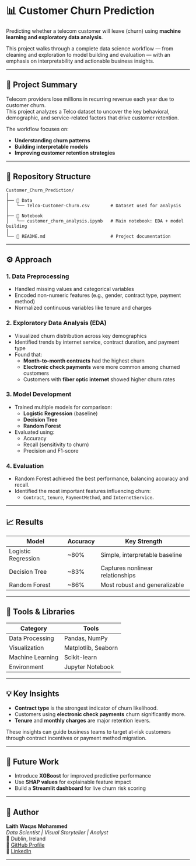 # 📊 Customer Churn Prediction

Predicting whether a telecom customer will leave (churn) using **machine learning and exploratory data analysis**.

This project walks through a complete data science workflow — from cleaning and exploration to model building and evaluation — with an emphasis on interpretability and actionable business insights.

---

## 🧠 Project Summary

Telecom providers lose millions in recurring revenue each year due to customer churn.  
This project analyzes a Telco dataset to uncover the key behavioral, demographic, and service-related factors that drive customer retention.

The workflow focuses on:
- **Understanding churn patterns**
- **Building interpretable models**
- **Improving customer retention strategies**

---

## 📂 Repository Structure

```
Customer_Churn_Prediction/
│
├── 📁 Data
│   └── Telco-Customer-Churn.csv        # Dataset used for analysis
│
├── 📁 Notebook
│   └── customer_churn_analysis.ipynb   # Main notebook: EDA + model building
│
└── 📄 README.md                         # Project documentation
```

---

## ⚙️ Approach

### **1. Data Preprocessing**
- Handled missing values and categorical variables  
- Encoded non-numeric features (e.g., gender, contract type, payment method)  
- Normalized continuous variables like tenure and charges  

### **2. Exploratory Data Analysis (EDA)**
- Visualized churn distribution across key demographics  
- Identified trends by internet service, contract duration, and payment type  
- Found that:
  - **Month-to-month contracts** had the highest churn  
  - **Electronic check payments** were more common among churned customers  
  - Customers with **fiber optic internet** showed higher churn rates  

### **3. Model Development**
- Trained multiple models for comparison:
  - **Logistic Regression** (baseline)
  - **Decision Tree**
  - **Random Forest**
- Evaluated using:
  - Accuracy
  - Recall (sensitivity to churn)
  - Precision and F1-score

### **4. Evaluation**
- Random Forest achieved the best performance, balancing accuracy and recall.  
- Identified the most important features influencing churn:
  - `Contract`, `tenure`, `PaymentMethod`, and `InternetService`.

---

## 📈 Results

| Model | Accuracy | Key Strength |
|--------|-----------|--------------|
| Logistic Regression | ~80% | Simple, interpretable baseline |
| Decision Tree | ~83% | Captures nonlinear relationships |
| Random Forest | ~86% | Most robust and generalizable |

---

## 🧰 Tools & Libraries

| Category | Tools |
|-----------|-------|
| Data Processing | Pandas, NumPy |
| Visualization | Matplotlib, Seaborn |
| Machine Learning | Scikit-learn |
| Environment | Jupyter Notebook |

---

## 💡 Key Insights
- **Contract type** is the strongest indicator of churn likelihood.  
- Customers using **electronic check payments** churn significantly more.  
- **Tenure** and **monthly charges** are major retention levers.  

These insights can guide business teams to target at-risk customers through contract incentives or payment method migration.

---

## 🚀 Future Work
- Introduce **XGBoost** for improved predictive performance  
- Use **SHAP values** for explainable feature impact  
- Build a **Streamlit dashboard** for live churn risk scoring  

---

## 👤 Author

**Laith Waqas Mohammed**  
_Data Scientist | Visual Storyteller | Analyst_  
📍 Dublin, Ireland  
🔗 [GitHub Profile](https://github.com/Laithwm)  
💼 [LinkedIn](https://www.linkedin.com/in/laithwm)

---

